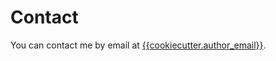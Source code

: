 # Contact

You can contact me by email at [{{cookiecutter.author_email}}](mailto:{{cookiecutter.author_email}}).
